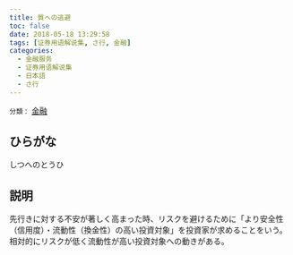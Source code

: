 ```yaml
---
title: 質への逃避
toc: false
date: 2018-05-18 13:29:58
tags: [证券用语解说集, さ行, 金融]
categories:
  - 金融服务
  - 证券用语解说集
  - 日本語
  - さ行
---
```


`分類：` [金融](/tags/金融/)

## ひらがな

しつへのとうひ

## 説明

先行きに対する不安が著しく高まった時、リスクを避けるために「より安全性（信用度）・流動性（換金性）の高い投資対象」を投資家が求めることをいう。相対的にリスクが低く流動性が高い投資対象への動きがある。
